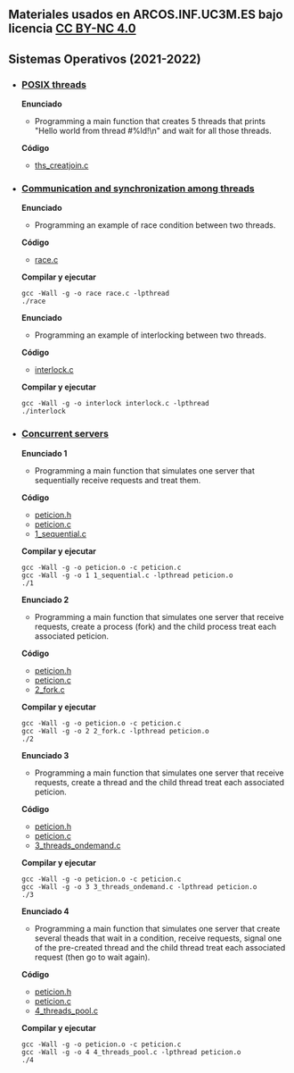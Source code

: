 ## Materiales usados en ARCOS.INF.UC3M.ES bajo licencia [CC BY-NC 4.0](http://creativecommons.org/licenses/by-nc/4.0/) 

## Sistemas Operativos (2021-2022)

 * ### <ins>POSIX threads</ins>
   **Enunciado**
     * Programming a main function that creates 5 threads that prints "Hello world from thread #%ld!\n" and wait for all those threads.
 
   **Código**
     * <a href="https://github.com/acaldero/labs/blob/main/GII_Sistemas_Operativos/w6_hilos/ths_creatjoin.c">ths_creatjoin.c</a>


 * ### <ins>Communication and synchronization among threads</ins>

   **Enunciado**
     * Programming an example of race condition between two threads.
 
   **Código**
     * <a href="https://github.com/acaldero/labs/blob/main/GII_Sistemas_Operativos/w10_cys/race.c">race.c</a>

   **Compilar y ejecutar**
   ```
   gcc -Wall -g -o race race.c -lpthread
   ./race
   ```

   **Enunciado**
     * Programming an example of interlocking between two threads.
 
   **Código**
     * <a href="https://github.com/acaldero/labs/blob/main/GII_Sistemas_Operativos/w10_cys/interlock.c">interlock.c</a>

   **Compilar y ejecutar**
   ```
   gcc -Wall -g -o interlock interlock.c -lpthread
   ./interlock
   ```


 * ### <ins>Concurrent servers</ins>

   **Enunciado 1**
     * Programming a main function that simulates one server that sequentially receive requests and treat them.

   **Código**
    * <a href="https://github.com/acaldero/labs/blob/main/GII_Sistemas_Operativos/w11_servidores/peticion.h">peticion.h</a>
    * <a href="https://github.com/acaldero/labs/blob/main/GII_Sistemas_Operativos/w11_servidores/peticion.c">peticion.c</a>
    * <a href="https://github.com/acaldero/labs/blob/main/GII_Sistemas_Operativos/w11_servidores/1_sequential.c">1_sequential.c</a>

   **Compilar y ejecutar**
   ```
   gcc -Wall -g -o peticion.o -c peticion.c
   gcc -Wall -g -o 1 1_sequential.c -lpthread peticion.o
   ./1
   ```


   **Enunciado 2**
     * Programming a main function that simulates one server that receive requests, create a process (fork) and the child process treat each associated peticion.

   **Código**
    * <a href="https://github.com/acaldero/labs/blob/main/GII_Sistemas_Operativos/w11_servidores/peticion.h">peticion.h</a>
    * <a href="https://github.com/acaldero/labs/blob/main/GII_Sistemas_Operativos/w11_servidores/peticion.c">peticion.c</a>
    * <a href="https://github.com/acaldero/labs/blob/main/GII_Sistemas_Operativos/w11_servidores/1_sequential.c">2_fork.c</a>

   **Compilar y ejecutar**
   ```
   gcc -Wall -g -o peticion.o -c peticion.c
   gcc -Wall -g -o 2 2_fork.c -lpthread peticion.o
   ./2
   ```


   **Enunciado 3**
     * Programming a main function that simulates one server that receive requests, create a thread and the child thread treat each associated peticion.

   **Código**
    * <a href="https://github.com/acaldero/labs/blob/main/GII_Sistemas_Operativos/w11_servidores/peticion.h">peticion.h</a>
    * <a href="https://github.com/acaldero/labs/blob/main/GII_Sistemas_Operativos/w11_servidores/peticion.c">peticion.c</a>
    * <a href="https://github.com/acaldero/labs/blob/main/GII_Sistemas_Operativos/w11_servidores/1_sequential.c">3_threads_ondemand.c</a>

   **Compilar y ejecutar**
   ```
   gcc -Wall -g -o peticion.o -c peticion.c
   gcc -Wall -g -o 3 3_threads_ondemand.c -lpthread peticion.o
   ./3
   ```


   **Enunciado 4**
     * Programming a main function that simulates one server that create several theads that wait in a condition, receive requests, signal one of the pre-created thread and the child thread treat each associated request (then go to wait again).

   **Código**
    * <a href="https://github.com/acaldero/labs/blob/main/GII_Sistemas_Operativos/w11_servidores/peticion.h">peticion.h</a>
    * <a href="https://github.com/acaldero/labs/blob/main/GII_Sistemas_Operativos/w11_servidores/peticion.c">peticion.c</a>
    * <a href="https://github.com/acaldero/labs/blob/main/GII_Sistemas_Operativos/w11_servidores/1_sequential.c">4_threads_pool.c</a>

   **Compilar y ejecutar**
   ```
   gcc -Wall -g -o peticion.o -c peticion.c
   gcc -Wall -g -o 4 4_threads_pool.c -lpthread peticion.o
   ./4
   ```

